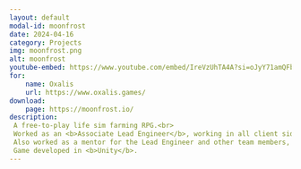 ```yaml
---
layout: default
modal-id: moonfrost
date: 2024-04-16
category: Projects
img: moonfrost.png
alt: moonfrost
youtube-embed: https://www.youtube.com/embed/IreVzUhTA4A?si=oJyY71amQFb_2-yE
for: 
    name: Oxalis
    url: https://www.oxalis.games/
download:
    page: https://moonfrost.io/
description:
 A free-to-play life sim farming RPG.<br>
 Worked as an <b>Associate Lead Engineer</b>, working in all client side aspects of the game, ranging from gameplay and UI, to tools and library integration.<br>
 Also worked as a mentor for the Lead Engineer and other team members, providing guidance and support in technical and non-technical matters.<br>
 Game developed in <b>Unity</b>.
---
```

